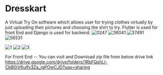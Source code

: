 # Dresskart
A Virtual Try On software which allows user for trying clothes virtually by just uploading their pictures and choosing the shirt to try.
Flutter is used for front End and Django is used for backend.
![0247](https://github.com/dipalipatil14/Dresskart/assets/102740227/652825e2-91e4-4698-b6cb-2639d563e24d)
![36041](https://github.com/dipalipatil14/Dresskart/assets/102740227/72f1b996-c284-4a34-a222-8b6f321e2637)
![37491](https://github.com/dipalipatil14/Dresskart/assets/102740227/82da4b97-653b-4990-9c3a-40819df9b8bf)
![56531](https://github.com/dipalipatil14/Dresskart/assets/102740227/b1cdf8b3-857b-4de3-91d8-595d1f77c5f5)

![1](https://github.com/dipalipatil14/Dresskart/assets/102740227/882b74c1-0e2c-49d8-be62-f1f4f75ccd77)
![2](https://github.com/dipalipatil14/Dresskart/assets/102740227/377723c6-12ff-422c-8c60-7ad5a57dd0bc)
![3](https://github.com/dipalipatil14/Dresskart/assets/102740227/8ef1226a-8d09-4c55-b9bc-b8758151bac7)


For Front End -- You can visit and Download zip file from below drive link
https://drive.google.com/drive/folders/1RbFQshLl-CbB0iV6uIfv3Za_igPOwCJD?usp=sharing


